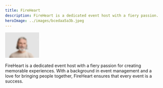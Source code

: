 ```yaml
---
title: FireHeart
description: FireHeart is a dedicated event host with a fiery passion.
heroImage: ../images/bcedaa5a3b.jpeg
---
```


![FireHeart](../images/bcedaa5a3b.jpeg)

FireHeart is a dedicated event host with a fiery passion for creating memorable experiences. With a background in event management and a love for bringing people together, FireHeart ensures that every event is a success.
